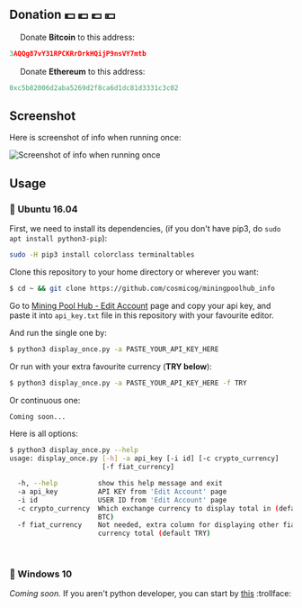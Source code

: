 ## Donation :dollar: :euro: :pound: :yen:

<img src="https://github.com/webcyou/crypto-currency-icon/blob/master/design/images/default/1.png" width="15" height="15"/>  Donate **Bitcoin** to this address:
```cpp
3AQQg87vY31RPCKRrDrkHQijP9nsVY7mtb
```

<img src="https://github.com/webcyou/crypto-currency-icon/blob/master/design/images/default/3.png" width="15" height="15"/>  Donate **Ethereum** to this address:
```cpp
0xc5b82006d2aba5269d2f8ca6d1dc81d3331c3c02
```

## Screenshot
Here is screenshot of info when running once:

![Screenshot of info when running once](https://user-images.githubusercontent.com/9158844/36348577-7e96893a-1483-11e8-970f-f35df4ae71a0.png)

## Usage

### :penguin: Ubuntu 16.04

First, we need to install its dependencies, (if you don't have pip3, do `sudo apt install python3-pip`):

```bash
sudo -H pip3 install colorclass terminaltables
```

Clone this repository to your home directory or wherever you want:

```bash
$ cd ~ && git clone https://github.com/cosmicog/miningpoolhub_info
```

Go to [Mining Pool Hub - Edit Account](https://miningpoolhub.com/?page=account&action=edit) page and copy your api key, and paste it into `api_key.txt` file in this repository with your favourite editor.

And run the single one by:

```bash
$ python3 display_once.py -a PASTE_YOUR_API_KEY_HERE
```

Or run with your extra favourite currency (**TRY below**):

```bash
$ python3 display_once.py -a PASTE_YOUR_API_KEY_HERE -f TRY
```

Or continuous one:

```bash
Coming soon...
```
Here is all options:
```bash
$ python3 display_once.py --help
usage: display_once.py [-h] -a api_key [-i id] [-c crypto_currency]
                       [-f fiat_currency]

  -h, --help          show this help message and exit
  -a api_key          API KEY from 'Edit Account' page
  -i id               USER ID from 'Edit Account' page
  -c crypto_currency  Which exchange currency to display total in (default
                      BTC)
  -f fiat_currency    Not needed, extra column for displaying other fiat
                      currency total (default TRY)
```

<br> 

### :shit: Windows 10

_Coming soon._ If you aren't python developer, you can start by [this](http://lmgtfy.com/?iie=1&q=python+hello+world+windows) :trollface: 



